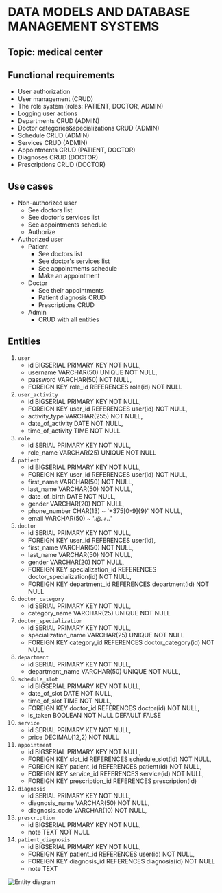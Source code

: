 # DATA MODELS AND DATABASE MANAGEMENT SYSTEMS
## Topic: medical center

## Functional requirements
* User authorization
* User management (CRUD)
* The role system (roles: PATIENT, DOCTOR, ADMIN)
* Logging user actions
* Departments CRUD (ADMIN)
* Doctor categories&specializations CRUD (ADMIN)
* Schedule CRUD (ADMIN)
* Services CRUD (ADMIN)
* Appointments CRUD (PATIENT, DOCTOR)
* Diagnoses CRUD (DOCTOR)
* Prescriptions CRUD (DOCTOR)

## Use cases
* Non-authorized user
  * See doctors list
  * See doctor's services list
  * See appointments schedule
  * Authorize
* Authorized user
  * Patient
    * See doctors list
    * See doctor's services list
    * See appointments schedule
    * Make an appointment
  * Doctor
    * See their appointments
    * Patient diagnosis CRUD
    * Prescriptions CRUD
  * Admin
    * CRUD with all entities

## Entities
1. `user`
   * id BIGSERIAL PRIMARY KEY NOT NULL,
   * username VARCHAR(50) UNIQUE NOT NULL,
   * password VARCHAR(50) NOT NULL,
   * FOREIGN KEY role_id REFERENCES role(id) NOT NULL
2. `user_activity`
   * id BIGSERIAL PRIMARY KEY NOT NULL,
   * FOREIGN KEY user_id REFERENCES user(id) NOT NULL,
   * activity_type VARCHAR(255) NOT NULL,
   * date_of_activity DATE NOT NULL,
   * time_of_activity TIME NOT NULL
3. `role`
   * id SERIAL PRIMARY KEY NOT NULL,
   * role_name VARCHAR(25) UNIQUE NOT NULL
4. `patient`
   * id BIGSERIAL PRIMARY KEY NOT NULL,
   * FOREIGN KEY user_id REFERENCES user(id) NOT NULL,
   * first_name VARCHAR(50) NOT NULL,
   * last_name VARCHAR(50) NOT NULL,
   * date_of_birth DATE NOT NULL,
   * gender VARCHAR(20) NOT NULL,
   * phone_number CHAR(13) ~ '\+375[0-9]{9}' NOT NULL,
   * email VARCHAR(50) ~ '.*@.+\..*'
5. `doctor`
   * id SERIAL PRIMARY KEY NOT NULL,
   * FOREIGN KEY user_id REFERENCES user(id),
   * first_name VARCHAR(50) NOT NULL,
   * last_name VARCHAR(50) NOT NULL,
   * gender VARCHAR(20) NOT NULL,
   * FOREIGN KEY specialization_id REFERENCES doctor_specialization(id) NOT NULL,
   * FOREIGN KEY department_id REFERENCES department(id) NOT NULL
6. `doctor_category`
   * id SERIAL PRIMARY KEY NOT NULL,
   * category_name VARCHAR(25) UNIQUE NOT NULL
7. `doctor_specialization`
   * id SERIAL PRIMARY KEY NOT NULL,
   * specialization_name VARCHAR(25) UNIQUE NOT NULL
   * FOREIGN KEY category_id REFERENCES doctor_category(id) NOT NULL
8. `department`
   * id SERIAL PRIMARY KEY NOT NULL,
   * department_name VARCHAR(50) UNIQUE NOT NULL,
9. `schedule_slot`
   * id BIGSERIAL PRIMARY KEY NOT NULL,
   * date_of_slot DATE NOT NULL,
   * time_of_slot TIME NOT NULL,
   * FOREIGN KEY doctor_id REFERENCES doctor(id) NOT NULL,
   * is_taken BOOLEAN NOT NULL DEFAULT FALSE
10. `service`
    * id SERIAL PRIMARY KEY NOT NULL,
    * price DECIMAL(12,2) NOT NULL
11. `appointment`
    * id BIGSERIAL PRIMARY KEY NOT NULL,
    * FOREIGN KEY slot_id REFERENCES schedule_slot(id) NOT NULL,
    * FOREIGN KEY patient_id REFERENCES patient(id) NOT NULL,
    * FOREIGN KEY service_id REFERENCES service(id) NOT NULL,
    * FOREIGN KEY prescription_id REFERENCES prescription(id)
12. `diagnosis`
    * id SERIAL PRIMARY KEY NOT NULL,
    * diagnosis_name VARCHAR(50) NOT NULL,
    * diagnosis_code VARCHAR(10) NOT NULL,
13. `prescription`
    * id BIGSERIAL PRIMARY KEY NOT NULL,
    * note TEXT NOT NULL
14. `patient_diagnosis`
    * id BIGSERIAL PRIMARY KEY NOT NULL,
    * FOREIGN KEY patient_id REFERENCES user(id) NOT NULL,
    * FOREIGN KEY diagnosis_id REFERENCES diagnosis(id) NOT NULL
    * note TEXT

![Entity diagram](https://github.com/dashadmdv/db-labs/assets/69718734/d0c0a08f-bae7-4f47-8ae2-d6cfedd906e5)

